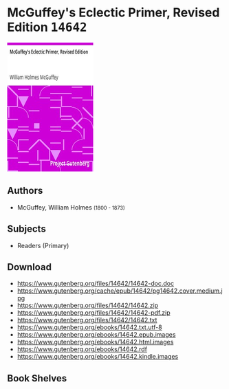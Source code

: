# McGuffey's Eclectic Primer, Revised Edition <kbd>14642</kbd>

![](./cover.medium.jpg "")

## Authors


 - McGuffey, William Holmes <small>(1800 - 1873)</small>

## Subjects


 - Readers (Primary)

## Download


 - https://www.gutenberg.org/files/14642/14642-doc.doc
 - https://www.gutenberg.org/cache/epub/14642/pg14642.cover.medium.jpg
 - https://www.gutenberg.org/files/14642/14642.zip
 - https://www.gutenberg.org/files/14642/14642-pdf.zip
 - https://www.gutenberg.org/files/14642/14642.txt
 - https://www.gutenberg.org/ebooks/14642.txt.utf-8
 - https://www.gutenberg.org/ebooks/14642.epub.images
 - https://www.gutenberg.org/ebooks/14642.html.images
 - https://www.gutenberg.org/ebooks/14642.rdf
 - https://www.gutenberg.org/ebooks/14642.kindle.images

## Book Shelves


